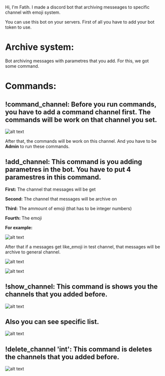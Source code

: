 Hi, I'm Fatih. I made a discord bot that archiving messeages to specific channel with emoji system.

You can use this bot on your servers. First of all you have to add your bot token to use.

# **Archive system:**

Bot archiving messages with parametres that you add. For this, we got some command.

# **Commands:**


##  **!command_channel**: Before you run commands, you have to add a command channel first. The commands will be work on that channel you set.

![alt text](https://i.hizliresim.com/nbamn4z.png)

After that, the commands will be work on this channel. And you have to be **Admin** to run these commands.


## **!add_channel:** This command is you adding parametres in the bot. You have to put 4 paramestres in this command.

**First:** The channel that messages will be get

**Second:** The channel that messages will be archive on

**Third:** The ammount of emoji (that has to be integer numbers)

**Fourth:** The emoji 

 **For example:**

![alt text](https://i.hizliresim.com/qtu6ndv.png)

After that if a messages get like_emoji in test channel, that messages will be archive to general channel.

![alt text](https://i.hizliresim.com/5wu88uo.png)

![alt text](https://i.hizliresim.com/befk3o7.png)


## **!show_channel:** This command is shows you the channels that you added before. 

![alt text](https://i.hizliresim.com/f8cyx1s.png)

## Also you can see specific list.

![alt text](https://i.hizliresim.com/n2g55mz.png)

## **!delete_channel 'int':** This command is deletes the channels that you added before. 

![alt text](https://i.hizliresim.com/nbamn4z.png)

